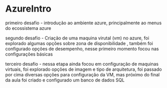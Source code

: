 # AzureIntro

primeiro desafio - introdução ao ambiente azure, principalmente ao menus do ecossistema azure

segundo desafio - Criação de uma maquina virutal (vm) no azure, foi explorado algumas opções sobre zona de disponibilidade , também foi configurado opções de desempenho, nesse primeiro momento focou nas configurações básicas

terceiro desafio - nessa etapa ainda focou em configuração de maquinas virtuais, foi explorado opções de imagem e tipo de arquitetura, foi passado por cima diversas opções para configuração da VM, mas próximo do final da aula
foi criado e configurado um banco de dados SQL
